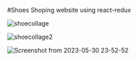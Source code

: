 #Shoes Shoping website using react-redux

![shoecollage](https://github.com/danielendaylalu1/chamaStore/assets/129397569/bcfbc6fc-42e6-48c6-ae42-ba08de1cb6cf)

![shoecollage2](https://github.com/danielendaylalu1/chamaStore/assets/129397569/6afcef13-60e0-4d18-a081-7baddfbb1b1c)

![Screenshot from 2023-05-30 23-52-52](https://github.com/danielendaylalu1/chamaStore/assets/129397569/1f700ccb-b261-4eff-b385-3c16f783bf49)




